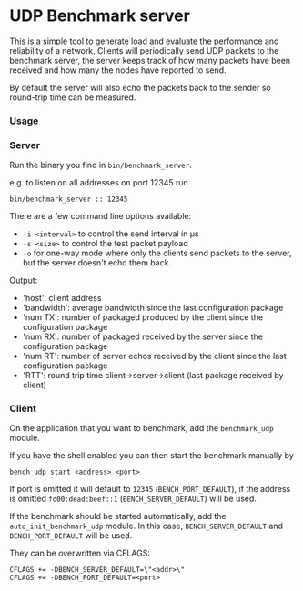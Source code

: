 # UDP Benchmark server

This is a simple tool to generate load and evaluate the performance and reliability of a network.
Clients will periodically send UDP packets to the benchmark server, the server keeps track of
how many packets have been received and how many the nodes have reported to send.

By default the server will also echo the packets back to the sender so round-trip time can be
measured.

### Usage

### Server

Run the binary you find in `bin/benchmark_server`.

e.g. to listen on all addresses on port 12345 run

    bin/benchmark_server :: 12345

There are a few command line options available:

 - `-i <interval>` to control the send interval in µs
 - `-s <size>` to control the test packet payload
 - `-o` for one-way mode where only the clients send packets to the server, but the server doesn't echo them back.

Output:

 - 'host': client address
 - 'bandwidth': average bandwidth since the last configuration package
 - 'num TX': number of packaged produced by the client since the configuration package
 - 'num RX': number of packaged received by the server since the configuration package
 - 'num RT': number of server echos received by the client since the last configuration package
 - 'RTT':      round trip time client->server->client (last package received by client)

### Client

On the application that you want to benchmark, add the `benchmark_udp` module.

If you have the shell enabled you can then start the benchmark manually by

    bench_udp start <address> <port>

If port is omitted it will default to `12345` (`BENCH_PORT_DEFAULT`), if the address is omitted `fd00:dead:beef::1` (`BENCH_SERVER_DEFAULT`) will be used.

If the benchmark should be started automatically, add the `auto_init_benchmark_udp` module.
In this case, `BENCH_SERVER_DEFAULT` and `BENCH_PORT_DEFAULT` will be used.

They can be overwritten via CFLAGS:

    CFLAGS += -DBENCH_SERVER_DEFAULT=\"<addr>\"
    CFLAGS += -DBENCH_PORT_DEFAULT=<port>
